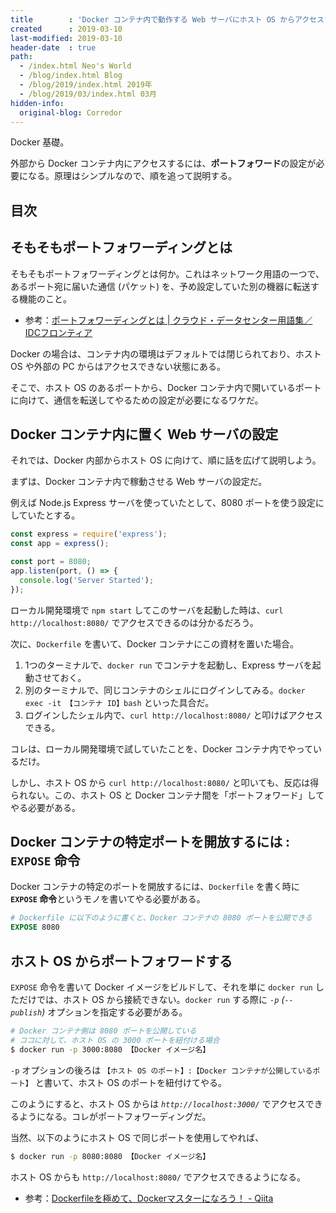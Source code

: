 ```yaml
---
title        : 'Docker コンテナ内で動作する Web サーバにホスト OS からアクセスするには : ポートフォワーディング'
created      : 2019-03-10
last-modified: 2019-03-10
header-date  : true
path:
  - /index.html Neo's World
  - /blog/index.html Blog
  - /blog/2019/index.html 2019年
  - /blog/2019/03/index.html 03月
hidden-info:
  original-blog: Corredor
---
```


Docker 基礎。

外部から Docker コンテナ内にアクセスするには、**ポートフォワード**の設定が必要になる。原理はシンプルなので、順を追って説明する。

## 目次

## そもそもポートフォワーディングとは

そもそもポートフォワーディングとは何か。これはネットワーク用語の一つで、あるポート宛に届いた通信 (パケット) を、予め設定していた別の機器に転送する機能のこと。

- 参考：[ポートフォワーディングとは | クラウド・データセンター用語集／IDCフロンティア](https://www.idcf.jp/words/port-forwarding.html)

Docker の場合は、コンテナ内の環境はデフォルトでは閉じられており、ホスト OS や外部の PC からはアクセスできない状態にある。

そこで、ホスト OS のあるポートから、Docker コンテナ内で開いているポートに向けて、通信を転送してやるための設定が必要になるワケだ。

## Docker コンテナ内に置く Web サーバの設定

それでは、Docker 内部からホスト OS に向けて、順に話を広げて説明しよう。

まずは、Docker コンテナ内で稼動させる Web サーバの設定だ。

例えば Node.js Express サーバを使っていたとして、8080 ポートを使う設定にしていたとする。

```javascript
const express = require('express');
const app = express();

const port = 8080;
app.listen(port, () => {
  console.log('Server Started');
});
```

ローカル開発環境で `npm start` してこのサーバを起動した時は、`curl http://localhost:8080/` でアクセスできるのは分かるだろう。

次に、`Dockerfile` を書いて、Docker コンテナにこの資材を置いた場合。

1. 1つのターミナルで、`docker run` でコンテナを起動し、Express サーバを起動させておく。
2. 別のターミナルで、同じコンテナのシェルにログインしてみる。`docker exec -it 【コンテナ ID】bash` といった具合だ。
3. ログインしたシェル内で、`curl http://localhost:8080/` と叩けばアクセスできる。

コレは、ローカル開発環境で試していたことを、Docker コンテナ内でやっているだけ。

しかし、ホスト OS から `curl http://localhost:8080/` と叩いても、反応は得られない。この、ホスト OS と Docker コンテナ間を「ポートフォワード」してやる必要がある。

## Docker コンテナの特定ポートを開放するには : `EXPOSE` 命令

Docker コンテナの特定のポートを開放するには、`Dockerfile` を書く時に **`EXPOSE` 命令**というモノを書いてやる必要がある。

```dockerfile
# Dockerfile に以下のように書くと、Docker コンテナの 8080 ポートを公開できる
EXPOSE 8080
```

## ホスト OS からポートフォワードする

`EXPOSE` 命令を書いて Docker イメージをビルドして、それを単に `docker run` しただけでは、ホスト OS から接続できない。`docker run` する際に _`-p` (`--publish`)_ オプションを指定する必要がある。

```bash
# Docker コンテナ側は 8080 ポートを公開している
# ココに対して、ホスト OS の 3000 ポートを紐付ける場合
$ docker run -p 3000:8080 【Docker イメージ名】
```

`-p` オプションの後ろは `【ホスト OS のポート】:【Docker コンテナが公開しているポート】` と書いて、ホスト OS のポートを紐付けてやる。

このようにすると、ホスト OS からは _`http://localhost:3000/`_ でアクセスできるようになる。コレがポートフォワーディングだ。

当然、以下のようにホスト OS で同じポートを使用してやれば、

```bash
$ docker run -p 8080:8080 【Docker イメージ名】
```

ホスト OS からも `http://localhost:8080/` でアクセスできるようになる。

- 参考：[Dockerfileを極めて、Dockerマスターになろう！ - Qiita](https://qiita.com/soushiy/items/0945bcbc7ecce4822985)
